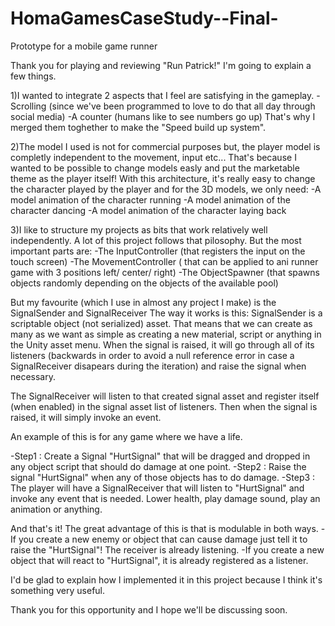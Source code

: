 # HomaGamesCaseStudy--Final-
 Prototype for a mobile game runner

Thank you for playing and reviewing "Run Patrick!"
I'm going to explain a few things.

1)I wanted to integrate 2 aspects that I feel are satisfying in the gameplay.
-Scrolling (since we've been programmed to love to do that all day through social media)
-A counter (humans like to see numbers go up)
That's why I merged them toghether to make the "Speed build up system".

2)The model I used is not for commercial purposes but, the player model is completly independent to the movement, input
etc... That's because I wanted to be possible to change models easly and put the marketable theme as the player itself!
With this architecture, it's really easy to change the character played by the player and for the 3D models, we
only need:
-A model animation of the character running
-A model animation of the character dancing
-A model animation of the character laying back

3)I like to structure my projects as bits that work relatively well independently. A lot of this project follows
that pilosophy. But the most important parts are:
-The InputController (that registers the input on the touch screen)
-The MovementController ( that can be applied to ani runner game with 3 positions left/ center/ right)
-The ObjectSpawner (that spawns objects randomly depending on the objects of the available pool)

But my favourite (which I use in almost any project I make) is the SignalSender and SignalReceiver
The way it works is this:
SignalSender is a scriptable object (not serialized) asset. That means that we can create as many as we want
as simple as creating a new material, script or anything in the Unity asset menu. When the signal is raised,
it will go through all of its listeners (backwards in order to avoid a null reference error in case a SignalReceiver
disapears during the iteration) and raise the signal when necessary.

The SignalReceiver will listen to that created signal asset and register itself (when enabled) in the signal
asset list of listeners. Then when the signal is raised, it will simply invoke an event.

An example of this is for any game where we have a life.

-Step1 : Create a Signal "HurtSignal" that will be dragged and dropped in any object script that should do damage at one point.
-Step2 : Raise the signal "HurtSignal" when any of those objects has to do damage.
-Step3 : The player will have a SignalReceiver that will listen to "HurtSignal" and invoke any event that is needed.
Lower health, play damage sound, play an animation or anything.

And that's it! The great advantage of this is that is modulable in both ways.
-If you create a new enemy or object that can cause damage just tell it to raise the "HurtSignal"! The receiver is already 
listening.
-If you create a new object that will react to "HurtSignal", it is already registered as a listener.

I'd be glad to explain how I implemented it in this project because I think it's something very useful.

Thank you for this opportunity and I hope we'll be discussing soon.
